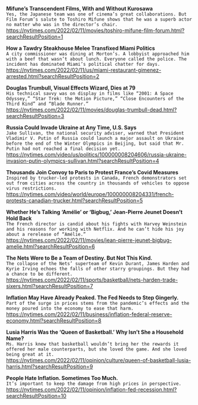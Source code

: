 **Mifune’s Transcendent Films, With and Without Kurosawa**\
`Yes, the Japanese team was one of cinema’s great collaborations. But Film Forum’s salute to Toshiro Mifune shows that he was a superb actor no matter who was in the director’s chair.`\
https://nytimes.com/2022/02/11/movies/toshiro-mifune-film-forum.html?searchResultPosition=1

**How a Tawdry Steakhouse Melee Transfixed Miami Politics**\
`A city commissioner was dining at Morton’s. A lobbyist approached him with a beef that wasn’t about lunch. Everyone called the police. The incident has dominated Miami’s political chatter for days.`\
https://nytimes.com/2022/02/11/us/miami-restaurant-gimenez-arrested.html?searchResultPosition=2

**Douglas Trumbull, Visual Effects Wizard, Dies at 79**\
`His technical savvy was on display in films like “2001: A Space Odyssey,” “Star Trek: the Motion Picture,” “Close Encounters of the Third Kind” and “Blade Runner.”`\
https://nytimes.com/2022/02/11/movies/douglas-trumbull-dead.html?searchResultPosition=3

**Russia Could Invade Ukraine at Any Time, U.S. Says**\
`Jake Sullivan, the national security adviser, warned that President Vladimir V. Putin of Russia could launch a major assault on Ukraine before the end of the Winter Olympics in Beijing, but said that Mr. Putin had not reached a final decision yet.`\
https://nytimes.com/video/us/politics/100000008204606/russia-ukraine-invasion-putin-olympics-sullivan.html?searchResultPosition=4

**Thousands Join Convoy to Paris to Protest France’s Covid Measures**\
`Inspired by trucker-led protests in Canada, French demonstrators set out from cities across the country in thousands of vehicles to oppose virus restrictions.`\
https://nytimes.com/video/world/europe/100000008204331/french-protests-canadian-trucker.html?searchResultPosition=5

**Whether He’s Talking ‘Amélie’ or ‘Bigbug,’ Jean-Pierre Jeunet Doesn’t Hold Back**\
`The French director is candid about his fights with Harvey Weinstein and his reasons for working with Netflix. And he can’t hide his joy about a rerelease of “Amélie.”`\
https://nytimes.com/2022/02/11/movies/jean-pierre-jeunet-bigbug-amelie.html?searchResultPosition=6

**The Nets Were to Be a Team of Destiny. But Not This Kind.**\
`The collapse of the Nets’ superteam of Kevin Durant, James Harden and Kyrie Irving echoes the falls of other starry groupings. But they had a chance to be different.`\
https://nytimes.com/2022/02/11/sports/basketball/nets-harden-trade-sixers.html?searchResultPosition=7

**Inflation May Have Already Peaked. The Fed Needs to Step Gingerly.**\
`Part of the surge in prices stems from the pandemic’s effects and the money poured into the economy to ease that harm.`\
https://nytimes.com/2022/02/11/business/inflation-federal-reserve-economy.html?searchResultPosition=8

**Lusia Harris Was the ‘Queen of Basketball.’ Why Isn’t She a Household Name?**\
`Ms. Harris knew that basketball wouldn’t bring her the rewards it offered her male counterparts, but she loved the game. And she loved being great at it.`\
https://nytimes.com/2022/02/11/opinion/culture/queen-of-basketball-lusia-harris.html?searchResultPosition=9

**People Hate Inflation. Sometimes Too Much.**\
`It’s important to keep the damage from high prices in perspective.`\
https://nytimes.com/2022/02/11/opinion/inflation-fed-recession.html?searchResultPosition=10

